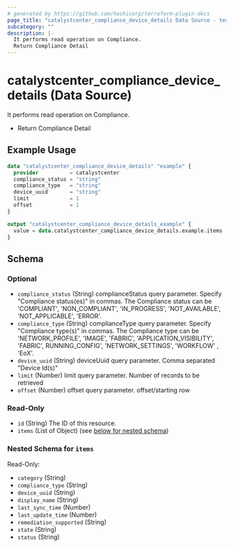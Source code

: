 ```yaml
---
# generated by https://github.com/hashicorp/terraform-plugin-docs
page_title: "catalystcenter_compliance_device_details Data Source - terraform-provider-catalystcenter"
subcategory: ""
description: |-
  It performs read operation on Compliance.
  Return Compliance Detail
---
```


# catalystcenter_compliance_device_details (Data Source)

It performs read operation on Compliance.

- Return Compliance Detail

## Example Usage

```terraform
data "catalystcenter_compliance_device_details" "example" {
  provider          = catalystcenter
  compliance_status = "string"
  compliance_type   = "string"
  device_uuid       = "string"
  limit             = 1
  offset            = 1
}

output "catalystcenter_compliance_device_details_example" {
  value = data.catalystcenter_compliance_device_details.example.items
}
```

<!-- schema generated by tfplugindocs -->
## Schema

### Optional

- `compliance_status` (String) complianceStatus query parameter. Specify "Compliance status(es)" in commas. The Compliance status can be 'COMPLIANT', 'NON_COMPLIANT', 'IN_PROGRESS', 'NOT_AVAILABLE', 'NOT_APPLICABLE', 'ERROR'.
- `compliance_type` (String) complianceType query parameter. Specify "Compliance type(s)" in commas. The Compliance type can be 'NETWORK_PROFILE', 'IMAGE', 'FABRIC', 'APPLICATION_VISIBILITY', 'FABRIC', RUNNING_CONFIG', 'NETWORK_SETTINGS', 'WORKFLOW' , 'EoX'.
- `device_uuid` (String) deviceUuid query parameter. Comma separated "Device Id(s)"
- `limit` (Number) limit query parameter. Number of records to be retrieved
- `offset` (Number) offset query parameter. offset/starting row

### Read-Only

- `id` (String) The ID of this resource.
- `items` (List of Object) (see [below for nested schema](#nestedatt--items))

<a id="nestedatt--items"></a>
### Nested Schema for `items`

Read-Only:

- `category` (String)
- `compliance_type` (String)
- `device_uuid` (String)
- `display_name` (String)
- `last_sync_time` (Number)
- `last_update_time` (Number)
- `remediation_supported` (String)
- `state` (String)
- `status` (String)
